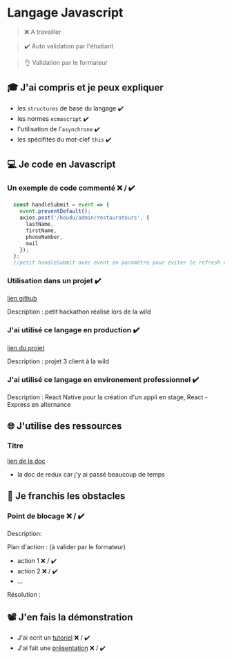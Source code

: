 # Langage Javascript

> ❌ A travailler

> ✔️ Auto validation par l'étudiant

> 👌 Validation par le formateur

## 🎓 J'ai compris et je peux expliquer

- les `structures` de base du langage  ✔️
- les normes `ecmascript`  ✔️
- l'utilisation de l'`asynchrone`  ✔️
- les spécifités du mot-clef `this`  ✔️

## 💻 Je code en Javascript

### Un exemple de code commenté ❌ / ✔️

```javascript
  const handleSubmit = event => {
    event.preventDefault();
    axios.post('/boudu/admin/restaurateurs', {
      lastName,
      firstName,
      phoneNumber,
      mail
    });
  };
  //petit handleSubmit avec event en paramètre pour eviter le refresh de la page 
```

### Utilisation dans un projet  ✔️

[lien github](https://github.com/guigzzz31/hackatonEdf)

Description : petit hackathon réalisé lors de la wild

### J'ai utilisé ce langage en production  ✔️

[lien du projet](https://github.com/WildCodeSchool/tlse-0919-js-boudu)

Description : projet 3 client à la wild

### J'ai utilisé ce langage en environement professionnel  ✔️

Description : React Native pour la création d'un appli en stage, React - Express en alternance 
 
## 🌐 J'utilise des ressources

### Titre

[lien de la doc](https://redux.js.org/)
- la doc de redux car j'y ai passé beaucoup de temps 

## 🚧 Je franchis les obstacles

### Point de blocage ❌ / ✔️

Description:

Plan d'action : (à valider par le formateur)

- action 1 ❌ / ✔️
- action 2 ❌ / ✔️
- ...

Résolution :

## 📽️ J'en fais la démonstration

- J'ai ecrit un [tutoriel](...) ❌ / ✔️
- J'ai fait une [présentation](...) ❌ / ✔️

